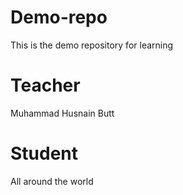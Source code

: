 # Demo-repo
This is the demo repository for learning

# Teacher
Muhammad Husnain Butt

# Student
All around the world